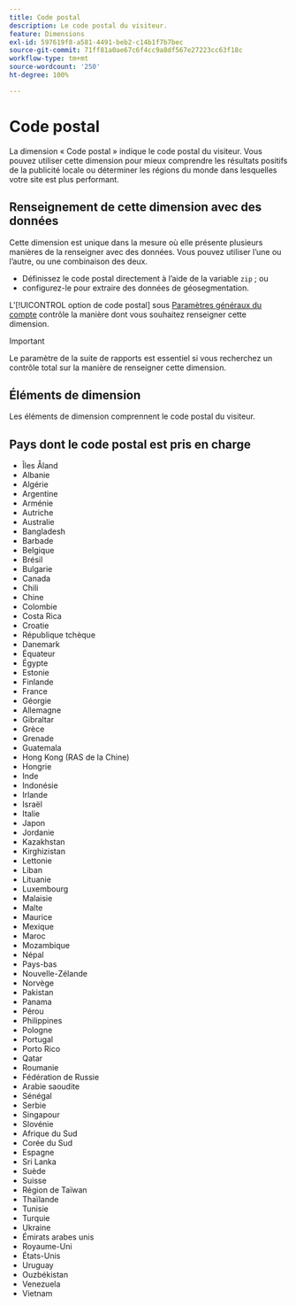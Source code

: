 ```yaml
---
title: Code postal
description: Le code postal du visiteur.
feature: Dimensions
exl-id: 597619f8-a581-4491-beb2-c14b1f7b7bec
source-git-commit: 71ff81a0ae67c6f4cc9a8df567e27223cc63f18c
workflow-type: tm+mt
source-wordcount: '250'
ht-degree: 100%

---
```


# Code postal

La dimension « Code postal » indique le code postal du visiteur. Vous pouvez utiliser cette dimension pour mieux comprendre les résultats positifs de la publicité locale ou déterminer les régions du monde dans lesquelles votre site est plus performant.

## Renseignement de cette dimension avec des données

Cette dimension est unique dans la mesure où elle présente plusieurs manières de la renseigner avec des données. Vous pouvez utiliser l’une ou l’autre, ou une combinaison des deux.

* Définissez le code postal directement à l’aide de la variable `zip` ; ou
* configurez-le pour extraire des données de géosegmentation.

L’[!UICONTROL option de code postal] sous [Paramètres généraux du compte](/help/admin/admin/c-manage-report-suites/c-edit-report-suites/general/general-acct-settings-admin.md) contrôle la manière dont vous souhaitez renseigner cette dimension.

>[!IMPORTANT]
>
>Le paramètre de la suite de rapports est essentiel si vous recherchez un contrôle total sur la manière de renseigner cette dimension.

## Éléments de dimension

Les éléments de dimension comprennent le code postal du visiteur.

## Pays dont le code postal est pris en charge

* Îles Åland
* Albanie
* Algérie
* Argentine
* Arménie
* Autriche
* Australie
* Bangladesh
* Barbade
* Belgique
* Brésil
* Bulgarie
* Canada
* Chili
* Chine
* Colombie
* Costa Rica
* Croatie
* République tchèque
* Danemark
* Équateur
* Égypte
* Estonie
* Finlande
* France
* Géorgie
* Allemagne
* Gibraltar
* Grèce
* Grenade
* Guatemala
* Hong Kong (RAS de la Chine)
* Hongrie
* Inde
* Indonésie
* Irlande
* Israël
* Italie
* Japon
* Jordanie
* Kazakhstan
* Kirghizistan
* Lettonie
* Liban
* Lituanie
* Luxembourg
* Malaisie
* Malte
* Maurice
* Mexique
* Maroc
* Mozambique
* Népal
* Pays-bas
* Nouvelle-Zélande
* Norvège
* Pakistan
* Panama
* Pérou
* Philippines
* Pologne
* Portugal
* Porto Rico
* Qatar
* Roumanie
* Fédération de Russie
* Arabie saoudite
* Sénégal
* Serbie
* Singapour
* Slovénie
* Afrique du Sud
* Corée du Sud
* Espagne
* Sri Lanka
* Suède
* Suisse
* Région de Taïwan
* Thaïlande
* Tunisie
* Turquie
* Ukraine
* Émirats arabes unis
* Royaume-Uni
* États-Unis
* Uruguay
* Ouzbékistan
* Venezuela
* Vietnam
